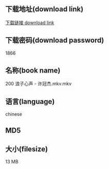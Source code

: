 ## 下载地址(download link)
[下载链接 download link](https://voluble-croquembouche-d321dc.netlify.app/?s=200+%E6%B5%AA%E5%AD%90%E5%BF%83%E5%A3%B0+-+%E8%AE%B8%E5%86%A0%E6%9D%B0.mkv)

## 下载密码(download password)
1866

## 名称(book name)
200 浪子心声 - 许冠杰.mkv.mkv

## 语言(language)
chinese

## MD5


## 大小(filesize)
13 MB
